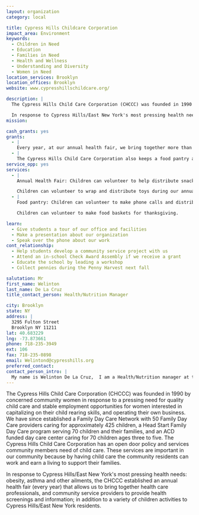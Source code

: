 ```yaml
---
layout: organization
category: local

title: Cypress Hills Childcare Corporation
impact_area: Environment
keywords: 
  - Children in Need
  - Education
  - Families in Need
  - Health and Wellness
  - Understanding and Diversity
  - Women in Need
location_services: Brooklyn
location_offices: Brooklyn
website: www.cypresshillschildcare.org/

description: |
  The Cypress Hills Child Care Corporation (CHCCC) was founded in 1990 by concerned community women in response to a pressing need for quality child care and stable employment opportunities for women interested in capitalizing on their child rearing skills, and operating their own business. We have since established a Family Day Care Network with 50 Family Day Care providers caring for approximately 425 children, a Head Start Family Day Care program serving 70 children and their families, and an ACD funded day care center caring for 70 children ages three to five. The Cypress Hills Child Care Corporation has an open door policy and services community members need of child care. These services are important in our community because by having child care the community residents can work and earn a living to support their families. 

  In response to Cypress Hills/East New York's most pressing health needs: obesity, asthma and other ailments, the CHCCC established an annual health fair (every year) that allows us to bring together health care professionals, and community service providers to provide health screenings and information; in addition to a  variety of children activities to Cypress Hills/East New York residents. 
mission: 

cash_grants: yes
grants: 
  - |
    Every year, at our annual health fair, we bring together more than 30 community organizations to provide information, health screenings and children activities to the public. But as we reach out to more people, the cost of the health fair increases. Any money  given to us for this project will be used to pay ($200.00) for food (sandwiches) and/or bottled water for hungry participants of our health fair.
  - |
    The Cypress Hills Child Care Corporation also keeps a food pantry at the office and distributes groceries and supermarket food certificates to hungry community residents. Although we were not directly affected by Hurricane Sandy, there are a great number of Cypress Hills residents who lost jobs due to Hurricane Sandy, and are thus undergoing financial harship and are unable to purchase adequate healthy foods to fee their families . Any money obtained under the penny harves project will go towards helping  Cypress Hills residents  (program participants) who lost their job due to Hurricane Sandy Specifically,  those who had jobs in the flood zone areas around the city.
service_opp: yes
services: 
  - |
    Annual Health Fair: Children can volunteer to help distribute snacks and bottled water to participants.

    Children can volunteer to wrap and distribute toys during our annual  holiday toy drive.
  - |
    Food pantry: Children can volunteer to make phone calls and distribute groceries to hungry Cypress Hills families.

    Children can volunteer to make food baskets for thanksgiving.

learn: 
  - Give students a tour of our office and facilities
  - Make a presentation about our organization
  - Speak over the phone about our work
cont_relationship: 
  - Help students develop a community service project with us
  - Attend an in-school Check Award Assembly if we receive a grant
  - Educate the school by leading a workshop
  - Collect pennies during the Penny Harvest next fall

salutation: Mr
first_name: Welinton
last_name: De La Cruz
title_contact_person: Health/Nutrition Manager

city: Brooklyn
state: NY
address: |
  3295 Fulton Street  
  Brooklyn NY 11211
lat: 40.683229
lng: -73.873661
phone: 718-235-3949
ext: 106
fax: 718-235-0898
email: Welintond@cypresshills.org
preferred_contact: 
contact_person_intro: |
  My name is Welinton De La Cruz,  I am a Health/Nutrition manager at the Cypress Hills Child Care Corporation, Head Start Family Day Care. I work with children and families to address their health and nutrition needs. I m also responsible for managing health and nutriton services which includes coordinating various projects, such as the Cypress Hills Child Care Corporation's annual health fair. I have been working at the CHCCC for eleven years.
---
```

The Cypress Hills Child Care Corporation (CHCCC) was founded in 1990 by concerned community women in response to a pressing need for quality child care and stable employment opportunities for women interested in capitalizing on their child rearing skills, and operating their own business. We have since established a Family Day Care Network with 50 Family Day Care providers caring for approximately 425 children, a Head Start Family Day Care program serving 70 children and their families, and an ACD funded day care center caring for 70 children ages three to five. The Cypress Hills Child Care Corporation has an open door policy and services community members need of child care. These services are important in our community because by having child care the community residents can work and earn a living to support their families. 

In response to Cypress Hills/East New York's most pressing health needs: obesity, asthma and other ailments, the CHCCC established an annual health fair (every year) that allows us to bring together health care professionals, and community service providers to provide health screenings and information; in addition to a  variety of children activities to Cypress Hills/East New York residents. 